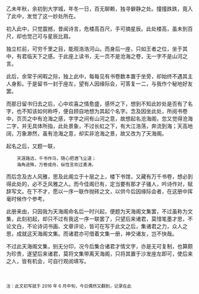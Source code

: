 
乙未年秋，余初到大学城，年冬一日，百无聊赖，独寻僻静之处。撞撞跌跌，竟入了此中，发觉了这一妙处所在。 

初入此中，只觉震撼，昔闻诗言，危楼高百尺，手可摘星辰。此处楼高，虽未到百尺，却也觉己可与星辰比肩。 


独立栏前，可穷千里之目，能观浩浩河山。而身后一座，只如王者之位，坐于其中，有君临天下之感。于此座上读书，无一页不是沧海之卷，无一字不是山河之言。 

此后，余常于闲暇之际，独上此中，每每见有书卷数本置于坐旁，却始终不遇其主人身影。于是留书一封于座左，望有人因缘际会，可答复一二，与我作个秘地好友罢。 

而那日留书归去之后，心中欢喜之情愈盛，感怀之下，想到不知此妙处是否有了名字，也不知该如何称呼，便自顾自地想为其起个名字。念及因坐此处，所阅书卷中，页页之中有沧海之感，字字之间有山河之意，故想起名沧海阁，忽又觉得沧海二字，并无具体所指，此处景象，不过长虹之下，有大江浩荡，奔流到海；天高地阔，万象渺然，虽有沧海之意，却实非沧海之景，故又改为了天海阁。 

起名之后，又题一联， 

```
    天涯路远，千书作马，随心把酒飞尘道； 
    海角途殊，万卷成舟，纵性言欢过勇涛。 
```

而后念及古人风雅，思及此阁立于十层之上，楼下书馆，又藏有万千书卷，想必到得此处的，必不乏风雅之人。而今佳阁已有，定当要有那才子骚人，吟诗作对，赋辞写文。在下不才，愿以一序一联作抛砖之文，以供今后因缘际会者，在这册中挥毫时候作个参考。 

此册来由，只因我为天海阁命名后一时兴起，便题为天海阁文集罢，不过虽称为文集，此刻初起，却只不过有我这一序一联罢了，只望后来诸君，莫惜笔墨才思，不论文白，不论诗词书画、文章评论，皆可在写于此文之后，集诸君之力，众人之思，成就这天海阁文集。而诸君亦可借着文集一册，神交诸友，岂不快哉。 

不过此天海阁文集，别无分印，况今后集合诸君才情文字，亦是无可复制，也算颇为珍贵，遂望后来诸君，莫将文集带离天海阁，只将其置于沙发座左即可，使后来之人，皆有机会，可自行观阅填写。 

<br>
<br>
<small>注：此文初写就于 2016 年 6 月中旬，今日偶然又翻到，记录在此 </small>
